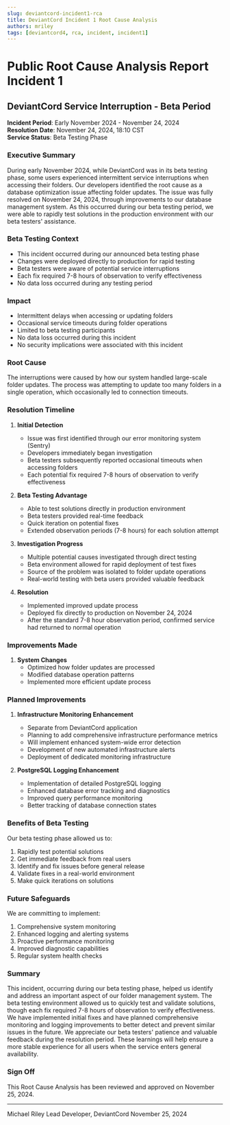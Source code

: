 ```yaml
---
slug: deviantcord-incident1-rca
title: DeviantCord Incident 1 Root Cause Analysis
authors: mriley
tags: [deviantcord4, rca, incident, incident1]
---
```

# Public Root Cause Analysis Report Incident 1
## DeviantCord Service Interruption - Beta Period
**Incident Period**: Early November 2024 - November 24, 2024  
**Resolution Date**: November 24, 2024, 18:10 CST  
**Service Status**: Beta Testing Phase

### Executive Summary
During early November 2024, while DeviantCord was in its beta testing phase, some users experienced intermittent service interruptions when accessing their folders. Our developers identified the root cause as a database optimization issue affecting folder updates. The issue was fully resolved on November 24, 2024, through improvements to our database management system. As this occurred during our beta testing period, we were able to rapidly test solutions in the production environment with our beta testers' assistance.

### Beta Testing Context
- This incident occurred during our announced beta testing phase
- Changes were deployed directly to production for rapid testing
- Beta testers were aware of potential service interruptions
- Each fix required 7-8 hours of observation to verify effectiveness
- No data loss occurred during any testing period

### Impact
- Intermittent delays when accessing or updating folders
- Occasional service timeouts during folder operations
- Limited to beta testing participants
- No data loss occurred during this incident
- No security implications were associated with this incident

### Root Cause
The interruptions were caused by how our system handled large-scale folder updates. The process was attempting to update too many folders in a single operation, which occasionally led to connection timeouts.

### Resolution Timeline
1. **Initial Detection**
   - Issue was first identified through our error monitoring system (Sentry)
   - Developers immediately began investigation
   - Beta testers subsequently reported occasional timeouts when accessing folders
   - Each potential fix required 7-8 hours of observation to verify effectiveness

2. **Beta Testing Advantage**
   - Able to test solutions directly in production environment
   - Beta testers provided real-time feedback
   - Quick iteration on potential fixes
   - Extended observation periods (7-8 hours) for each solution attempt

3. **Investigation Progress**
   - Multiple potential causes investigated through direct testing
   - Beta environment allowed for rapid deployment of test fixes
   - Source of the problem was isolated to folder update operations
   - Real-world testing with beta users provided valuable feedback

4. **Resolution**
   - Implemented improved update process
   - Deployed fix directly to production on November 24, 2024
   - After the standard 7-8 hour observation period, confirmed service had returned to normal operation

### Improvements Made
1. **System Changes**
   - Optimized how folder updates are processed
   - Modified database operation patterns
   - Implemented more efficient update process

### Planned Improvements
1. **Infrastructure Monitoring Enhancement**
   - Separate from DeviantCord application
   - Planning to add comprehensive infrastructure performance metrics
   - Will implement enhanced system-wide error detection
   - Development of new automated infrastructure alerts
   - Deployment of dedicated monitoring infrastructure

2. **PostgreSQL Logging Enhancement**
   - Implementation of detailed PostgreSQL logging
   - Enhanced database error tracking and diagnostics
   - Improved query performance monitoring
   - Better tracking of database connection states

### Benefits of Beta Testing
Our beta testing phase allowed us to:
1. Rapidly test potential solutions
2. Get immediate feedback from real users
3. Identify and fix issues before general release
4. Validate fixes in a real-world environment
5. Make quick iterations on solutions

### Future Safeguards
We are committing to implement:
1. Comprehensive system monitoring
2. Enhanced logging and alerting systems
3. Proactive performance monitoring
4. Improved diagnostic capabilities
5. Regular system health checks

### Summary
This incident, occurring during our beta testing phase, helped us identify and address an important aspect of our folder management system. The beta testing environment allowed us to quickly test and validate solutions, though each fix required 7-8 hours of observation to verify effectiveness. We have implemented initial fixes and have planned comprehensive monitoring and logging improvements to better detect and prevent similar issues in the future. We appreciate our beta testers' patience and valuable feedback during the resolution period. These learnings will help ensure a more stable experience for all users when the service enters general availability.

### Sign Off

This Root Cause Analysis has been reviewed and approved on November 25, 2024.

-----------------------------------
Michael Riley
Lead Developer, DeviantCord
November 25, 2024
